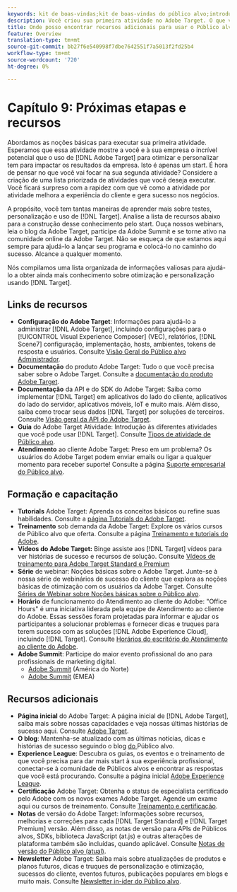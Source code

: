 ```yaml
---
keywords: kit de boas-vindas;kit de boas-vindas do público alvo;introdução;introdução;introdução;introdução;introdução
description: Você criou sua primeira atividade no Adobe Target. O que vem a seguir? Use este artigo para encontrar links para recursos adicionais, tutoriais de treinamento e vídeos explicativos.
title: Onde posso encontrar recursos adicionais para usar o Público alvo de forma mais eficaz?
feature: Overview
translation-type: tm+mt
source-git-commit: bb27f6e540998f7dbe7642551f7a5013f2fd25b4
workflow-type: tm+mt
source-wordcount: '720'
ht-degree: 0%

---
```



# Capítulo 9: Próximas etapas e recursos

Abordamos as noções básicas para executar sua primeira atividade. Esperamos que essa atividade mostre a você e à sua empresa o incrível potencial que o uso de [!DNL Adobe Target] para otimizar e personalizar tem para impactar os resultados da empresa. Isto é apenas um start. É hora de pensar no que você vai focar na sua segunda atividade? Considere a criação de uma lista priorizada de atividades que você deseja executar. Você ficará surpreso com a rapidez com que vê como a atividade por atividade melhora a experiência do cliente e gera sucesso nos negócios.

A propósito, você tem tantas maneiras de aprender mais sobre testes, personalização e uso de [!DNL Target]. Analise a lista de recursos abaixo para a construção desse conhecimento pelo start. Ouça nossos webinars, leia o blog da Adobe Target, participe da Adobe Summit e se torne ativo na comunidade online da Adobe Target. Não se esqueça de que estamos aqui sempre para ajudá-lo a lançar seu programa e colocá-lo no caminho do sucesso. Alcance a qualquer momento.

Nós compilamos uma lista organizada de informações valiosas para ajudá-lo a obter ainda mais conhecimento sobre otimização e personalização usando [!DNL Target].

## Links de recursos

* **Configuração do Adobe Target**: Informações para ajudá-lo a administrar  [!DNL Adobe Target], incluindo configurações para o  [!UICONTROL Visual Experience Composer] (VEC), relatórios,  [!DNL Scene7] configuração, implementação, hosts, ambientes, tokens de resposta e usuários. Consulte [Visão Geral do Público alvo Administrador](/help/administrating-target/administrating-target.md).
* **Documentação** do produto Adobe Target: Tudo o que você precisa saber sobre o Adobe Target. Consulte a [documentação do produto Adobe Target](https://experienceleague.adobe.com/docs/target/using/target-home.html).
* **Documentação** da API e do SDK do Adobe Target: Saiba como implementar  [!DNL Target] em aplicativos do lado do cliente, aplicativos do lado do servidor, aplicativos móveis, IoT e muito mais. Além disso, saiba como trocar seus dados [!DNL Target] por soluções de terceiros. Consulte [Visão geral da API do Adobe Target](/help/api/api-overview.md).
* **Guia** do Adobe Target Atividade: Introdução às diferentes atividades que você pode usar  [!DNL Target]. Consulte [Tipos de atividade de Público alvo](/help/c-activities/target-activities-guide.md).
* **Atendimento** ao cliente Adobe Target: Preso em um problema? Os usuários do Adobe Target podem enviar emails ou ligar a qualquer momento para receber suporte! Consulte a página [Suporte empresarial do Público alvo](https://helpx.adobe.com/contact/enterprise-support.ec.html#target).

## Formação e capacitação

* **Tutorials** Adobe Target: Aprenda os conceitos básicos ou refine suas habilidades. Consulte a [página Tutorials do Adobe Target](https://experienceleague.adobe.com/docs/target-learn/tutorials/overview.html).
* **Treinamento** sob demanda da Adobe Target: Explore os vários cursos de Público alvo que oferta. Consulte a página [Treinamento e tutoriais do Adobe](https://helpx.adobe.com/learning.html?promoid=KAUDK).
* **Vídeos do Adobe Target:** Binge assiste aos  [!DNL Target] vídeos para ver histórias de sucesso e recursos de solução. Consulte [Vídeos de treinamento para Adobe Target Standard e Premium](/help/c-intro/target-standard-premium-training-videos.md)
* **Série** de webinar: Noções básicas sobre o Adobe Target. Junte-se à nossa série de webinários de sucesso do cliente que explora as noções básicas de otimização com os usuários da Adobe Target. Consulte [Séries de Webinar sobre Noções básicas sobre o Público alvo](/help/cmp-resources-and-contact-information.md#concept_11902FAC95C64479AABE020557A7EEE4).
* **Horário** de funcionamento do Atendimento ao cliente do Adobe: &quot;Office Hours&quot; é uma iniciativa liderada pela equipe de Atendimento ao cliente do Adobe. Essas sessões foram projetadas para informar e ajudar os participantes a solucionar problemas e fornecer dicas e truques para terem sucesso com as soluções [!DNL Adobe Experience Cloud], incluindo [!DNL Target]. Consulte [Horários do escritório do Atendimento ao cliente do Adobe](/help/cmp-resources-and-contact-information.md#concept_58EA30379D3B48C4848BA2A8C464A5B7).
* **Adobe Summit**: Participe do maior evento profissional do ano para profissionais de marketing digital.
   * [Adobe Summit](https://summit.adobe.com/na/)  (América do Norte)
   * [Adobe Summit](http://summit-emea.adobe.com/emea/)  (EMEA)

## Recursos adicionais

* **Página inicial** do Adobe Target: A página inicial de  [!DNL Adobe Target], saiba mais sobre nossas capacidades e veja nossas últimas histórias de sucesso aqui. Consulte [Adobe Target](https://www.adobe.com/br/marketing/target.html).
* **O blog**: Mantenha-se atualizado com as últimas notícias, dicas e histórias de sucesso seguindo o blog [ do ](https://blog.adobe.com/en/2020/07/29/adobe-target-announces-enhanced-analytics-measurement-for-ai-powered-testing-and-personalization.html#gs.di9df5)Público alvo.
* **Experience League**: Descubra os guias, os eventos e o treinamento de que você precisa para dar mais start à sua experiência profissional, conectar-se à comunidade de Públicos alvos e encontrar as respostas que você está procurando. Consulte a página inicial [Adobe Experience League](https://experienceleague.adobe.com/#home).
* **Certificação** Adobe Target: Obtenha o status de especialista certificado pelo Adobe com os novos exames Adobe Target. Agende um exame aqui ou cursos de treinamento. Consulte [Treinamento e certificação](/help/c-intro/training-and-certification.md).
* **Notas** de versão do Adobe Target: Informações sobre recursos, melhorias e correções para cada  [!DNL Target Standard] e  [!DNL Target Premium] versão. Além disso, as notas de versão para APIs de Públicos alvos, SDKs, biblioteca JavaScript (at.js) e outras alterações de plataforma também são incluídas, quando aplicável. Consulte [Notas de versão do Público alvo (atual)](/help/r-release-notes/release-notes.md).
* **Newsletter** Adobe Target: Saiba mais sobre atualizações de produtos e planos futuros, dicas e truques de personalização e otimização, sucessos do cliente, eventos futuros, publicações populares em blogs e muito mais. Consulte [Newsletter in-ider do Público alvo](/help/r-release-notes/target-insider-newsletter.md).

